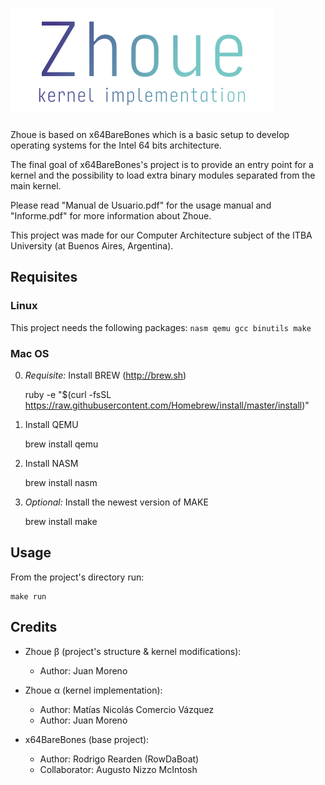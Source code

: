 # ![Zhoue Logo](/Docs/logo.png)

Zhoue is based on x64BareBones which is a basic setup to develop operating systems for the Intel 64 bits architecture.

The final goal of x64BareBones's project is to provide an entry point for a kernel and the possibility to load extra binary modules separated from the main kernel.

Please read "Manual de Usuario.pdf" for the usage manual and "Informe.pdf" for more information about Zhoue.

This project was made for our Computer Architecture subject of the ITBA University (at Buenos Aires, Argentina).

## Requisites

### Linux

This project needs the following packages: `nasm qemu gcc binutils make`

### Mac OS

0) *Requisite:* Install BREW (http://brew.sh)

	ruby -e "$(curl -fsSL https://raw.githubusercontent.com/Homebrew/install/master/install)"

1) Install QEMU

	brew install qemu

2) Install NASM

	brew install nasm

3) *Optional:* Install the newest version of MAKE

	brew install make

## Usage

From the project's directory run:

	make run

## Credits

- Zhoue β (project's structure & kernel modifications): 
	- Author: Juan Moreno

- Zhoue α (kernel implementation): 
	- Author: Matías Nicolás Comercio Vázquez 
	- Author: Juan Moreno

- x64BareBones (base project): 
	- Author: Rodrigo Rearden (RowDaBoat) 
	- Collaborator: Augusto Nizzo McIntosh
